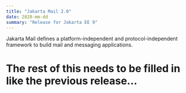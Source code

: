 ```yaml
---
title: "Jakarta Mail 2.0"
date: 2020-mm-dd
summary: "Release for Jakarta EE 9"
---
```


Jakarta Mail defines a platform-independent and protocol-independent framework to build mail and messaging applications.

# The rest of this needs to be filled in like the previous release...
